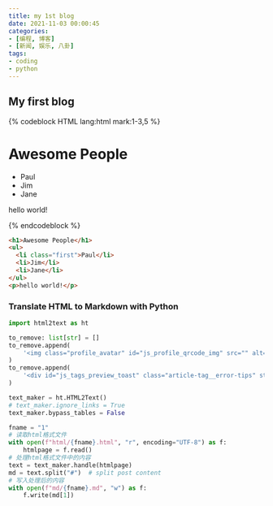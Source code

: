 ```yaml
---
title: my 1st blog
date: 2021-11-03 00:00:45
categories:
- [编程, 博客]
- [新闻, 娱乐, 八卦]
tags:
- coding
- python
---
```


## My first blog

{% codeblock HTML lang:html mark:1-3,5 %}
<h1>Awesome People</h1>
<ul>
  <li class="first">Paul</li>
  <li>Jim</li>
  <li>Jane</li>
</ul>
<p>hello world!</p>
{% endcodeblock %}

```html
<h1>Awesome People</h1>
<ul>
  <li class="first">Paul</li>
  <li>Jim</li>
  <li>Jane</li>
</ul>
<p>hello world!</p>
```

### Translate HTML to Markdown with Python

```python
import html2text as ht

to_remove: list[str] = []
to_remove.append(
    '<img class="profile_avatar" id="js_profile_qrcode_img" src="" alt="">'
)
to_remove.append(
    '<div id="js_tags_preview_toast" class="article-tag__error-tips" style="display: none;">预览时标签不可点</div>'
)

text_maker = ht.HTML2Text()
# text_maker.ignore_links = True
text_maker.bypass_tables = False

fname = "1"
# 读取html格式文件
with open(f"html/{fname}.html", "r", encoding="UTF-8") as f:
    htmlpage = f.read()
# 处理html格式文件中的内容
text = text_maker.handle(htmlpage)
md = text.split("#")  # split post content
# 写入处理后的内容
with open(f"md/{fname}.md", "w") as f:
    f.write(md[1])
```